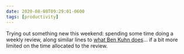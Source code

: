 ```yaml
---
date: 2020-08-08T09:29:01-0600
tags: [productivity]
---
```


Trying out something new this weekend: spending some time doing a weekly review, along similar lines to [what Ben Kuhn does](https://www.benkuhn.net/weekly/)… if a bit more limited on the time allocated to the review.
